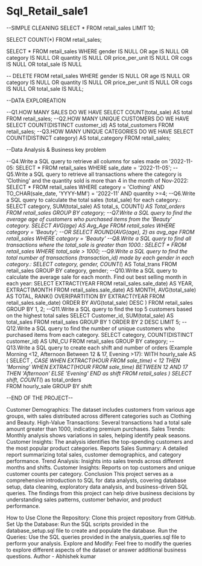 # Sql_Retail_sale1

--SIMPLE CLEANING 
SELECT * FROM retail_sales
LIMIT 10;

SELECT  COUNT(*)
FROM retail_sales;

SELECT * FROM retail_sales
WHERE gender IS NULL
OR 
age IS NULL
OR
category IS NULL
OR
quantity IS NULL
OR
price_per_unit IS NULL
OR
cogs IS NULL
OR
total_sale IS NULL

--
DELETE FROM retail_sales
WHERE gender IS NULL
OR 
age IS NULL
OR
category IS NULL
OR
quantity IS NULL
OR
price_per_unit IS NULL
OR
cogs IS NULL
OR
total_sale IS NULL;

--DATA EXPLOREATION

--Q1.HOW MANY SALES DO WE HAVE
SELECT COUNT(total_sale) AS total
FROM retail_sales;
--Q2.HOW MANY UNIQUE CUSTOMERS DO WE HAVE 
SELECT COUNT(DISTINCT customer_id) AS total_customers
FROM retail_sales;
--Q3.HOW MANY UNIQUE CATEGORIES DO WE HAVE 
SELECT COUNT(DISTINCT category) AS total_category
FROM retail_sales;

--Data Analysis & Business key problem

--Q4.Write a SQL query to retrieve all columns for sales made on '2022-11-05:
SELECT * FROM retail_sales
WHERE sale_date = '2022-11-05';
--Q5.Write a SQL query to retrieve all transactions where the category is 'Clothing' and the quantity sold is more than 4 in the month of Nov-2022:
SELECT * FROM retail_sales
WHERE category = 'Clothing'
AND
TO_CHAR(sale_date, 'YYYY-MM') = '2022-11'
AND
quantity >=4;
--Q6.Write a SQL query to calculate the total sales (total_sale) for each category.:
SELECT category, SUM(total_sale) AS total_s,
COUNT(*) AS Total_orders
FROM retail_sales
GROUP BY category;
--Q7.Write a SQL query to find the average age of customers who purchased items from the 'Beauty' category.
SELECT AVG(age) AS Avg_Age
FROM retail_sales
WHERE category = 'Beauty';
--OR
SELECT
    ROUND(AVG(age), 2) as avg_age
FROM retail_sales
WHERE category = 'Beauty'
--Q8.Write a SQL query to find all transactions where the total_sale is greater than 1000.:
SELECT * FROM retail_sales
WHERE total_sale > 1000;
--Q9.Write a SQL query to find the total number of transactions (transaction_id) made by each gender in each category.:
SELECT category,
gender,
COUNT(*) AS Total_trans
FROM retail_sales
GROUP BY category, gender;
--Q10.Write a SQL query to calculate the average sale for each month. Find out best selling month in each year:
SELECT 
     EXTRACT(YEAR FROM retail_sales.sale_date) AS YEAR,
	 EXTRACT(MONTH FROM retail_sales.sale_date) AS MONTH,
	 AVG(total_sale) AS TOTAL,
	 RANK() OVER(PARTITION BY EXTRACT(YEAR FROM retail_sales.sale_date) 
	 ORDER BY  AVG(total_sale) DESC )
	 FROM retail_sales
	 GROUP BY 1, 2;
--Q11.Write a SQL query to find the top 5 customers based on the highest total sales
   SELECT Customer_id,
   SUM(total_sale) AS total_sales
   FROM retail_sales
   GROUP BY 1
   ORDER BY 2 DESC
   LIMIT 5;
--Q12.Write a SQL query to find the number of unique customers who purchased items from each category.
SELECT category,
COUNT(DISTINCT customer_id) AS UNI_CU
FROM retail_sales
GROUP BY category;
--Q13.Write a SQL query to create each shift and number of orders (Example Morning <12, Afternoon Between 12 & 17, Evening >17):
WITH hourly_sale
AS
(
SELECT *,
    CASE
        WHEN EXTRACT(HOUR FROM sale_time) < 12 THEN 'Morning'
        WHEN EXTRACT(HOUR FROM sale_time) BETWEEN 12 AND 17 THEN 'Afternoon'
        ELSE 'Evening'
    END as shift
FROM retail_sales
)
SELECT 
    shift,
    COUNT(*) as total_orders    
FROM hourly_sale
GROUP BY shift

--END OF THE PROJECT--

Customer Demographics: The dataset includes customers from various age groups, with sales distributed across different categories such as Clothing and Beauty.
High-Value Transactions: Several transactions had a total sale amount greater than 1000, indicating premium purchases.
Sales Trends: Monthly analysis shows variations in sales, helping identify peak seasons.
Customer Insights: The analysis identifies the top-spending customers and the most popular product categories.
Reports
Sales Summary: A detailed report summarizing total sales, customer demographics, and category performance.
Trend Analysis: Insights into sales trends across different months and shifts.
Customer Insights: Reports on top customers and unique customer counts per category.
Conclusion
This project serves as a comprehensive introduction to SQL for data analysts, covering database setup, data cleaning, exploratory data analysis, and business-driven SQL queries. The findings from this project can help drive business decisions by understanding sales patterns, customer behavior, and product performance.

How to Use
Clone the Repository: Clone this project repository from GitHub.
Set Up the Database: Run the SQL scripts provided in the database_setup.sql file to create and populate the database.
Run the Queries: Use the SQL queries provided in the analysis_queries.sql file to perform your analysis.
Explore and Modify: Feel free to modify the queries to explore different aspects of the dataset or answer additional business questions.
Author - Abhishek kumar
   
